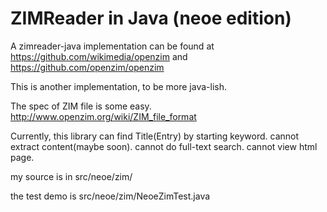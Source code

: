 ZIMReader in Java (neoe edition)
=================


A zimreader-java implementation can be found at 
https://github.com/wikimedia/openzim
and
https://github.com/openzim/openzim

This is another implementation, to be more java-lish.

The spec of ZIM file is some easy. http://www.openzim.org/wiki/ZIM_file_format

Currently, this library 
can find Title(Entry) by starting keyword.
cannot extract content(maybe soon).
cannot do full-text search.
cannot view html page.


my source is in  src/neoe/zim/

the test demo is  src/neoe/zim/NeoeZimTest.java

